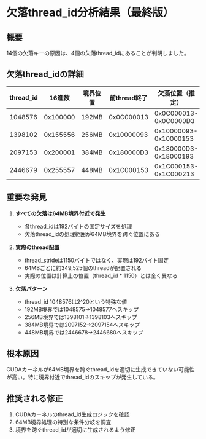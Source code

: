 # 欠落thread_id分析結果（最終版）

## 概要
14個の欠落キーの原因は、4個の欠落thread_idにあることが判明しました。

## 欠落thread_idの詳細

| thread_id | 16進数 | 境界位置 | 前thread終了 | 欠落位置（推定） | 後thread開始 |
|-----------|--------|----------|--------------|-----------------|--------------|
| 1048576 | 0x100000 | 192MB | 0x0C000013 | 0x0C000013-0x0C0000D3 | 0x0C0000D3 |
| 1398102 | 0x155556 | 256MB | 0x10000093 | 0x10000093-0x10000153 | 0x10000153 |
| 2097153 | 0x200001 | 384MB | 0x180000D3 | 0x180000D3-0x18000193 | 0x18000193 |
| 2446679 | 0x255557 | 448MB | 0x1C000153 | 0x1C000153-0x1C000213 | 0x1C000213 |

## 重要な発見

1. **すべての欠落は64MB境界付近で発生**
   - 各thread_idは192バイトの固定サイズを処理
   - 欠落thread_idの処理範囲が64MB境界を跨ぐ位置にある

2. **実際のthread配置**
   - thread_strideは1150バイトではなく、実際は192バイト固定
   - 64MBごとに約349,525個のthreadが配置される
   - 実際の位置は計算上の位置（thread_id * 1150）とは全く異なる

3. **欠落パターン**
   - thread_id 1048576は2^20という特殊な値
   - 192MB境界では1048575→1048577へスキップ
   - 256MB境界では1398101→1398103へスキップ
   - 384MB境界では2097152→2097154へスキップ
   - 448MB境界では2446678→2446680へスキップ

## 根本原因

CUDAカーネルが64MB境界を跨ぐthread_idを適切に生成できていない可能性が高い。特に境界付近でthread_idのスキップが発生している。

## 推奨される修正

1. CUDAカーネルのthread_id生成ロジックを確認
2. 64MB境界処理の特別な条件分岐を調査
3. 境界を跨ぐthread_idが適切に生成されるよう修正